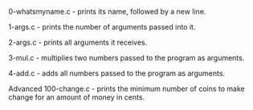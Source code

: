 0-whatsmyname.c - prints its name, followed by a new line.

1-args.c - prints the number of arguments passed into it.

2-args.c - prints all arguments it receives.

3-mul.c - multiplies two numbers passed to the program as arguments.

4-add.c - adds all numbers passed to the program as arguments.

Advanced 100-change.c - prints the minimum number of coins to make change for an amount of money in cents.
